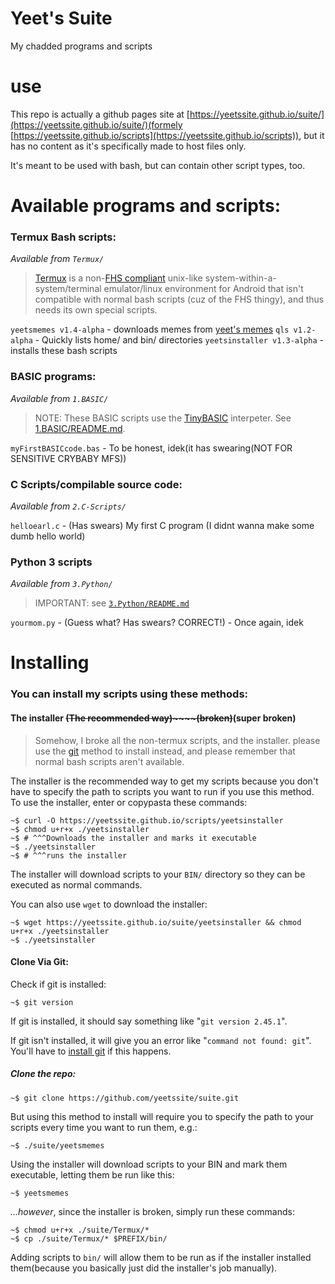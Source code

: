 # Yeet's Suite  
My chadded programs and scripts

# use  
This repo is actually a github pages site at [https://yeetssite.github.io/suite/](https://yeetssite.github.io/suite/)(formely [https://yeetssite.github.io/scripts](https://yeetssite.github.io/scripts)), but it has no content as it's specifically made to host files only.

It's meant to be used with bash, but can contain other script types, too.

# Available programs and scripts:

### Termux Bash scripts:  

*Available from `Termux/`*

> [Termux](https://termux.dev) is a non-[FHS compliant](https://en.m.wikipedia.org/wiki/Filesystem_Hierarchy_Standard) unix-like system-within-a-system/terminal emulator/linux environment for Android that isn't compatible with normal bash scripts (cuz of the FHS thingy), and thus needs its own special scripts.


`yeetsmemes v1.4-alpha` - downloads memes from [yeet's memes](https://github.com/yeetssite/memes# "GitHub source code for Yeet's memes")
`qls v1.2-alpha` - Quickly lists home/ and bin/ directories
`yeetsinstaller v1.3-alpha` - installs these bash scripts

### BASIC programs:

*Available from `1.BASIC/`*

> NOTE: These BASIC scripts use the [TinyBASIC](https://github.com/cyningstan/tinybasic) interpeter. See [1.BASIC/README.md](./1.BASIC/README.md).

`myFirstBASICcode.bas` - To be honest, idek(it has swearing(NOT FOR SENSITIVE CRYBABY MFS))

### C Scripts/compilable source code:

*Available from `2.C-Scripts/`*

`helloearl.c` - (Has swears) My first C program (I didnt wanna make some dumb hello world)

### Python 3 scripts

*Available from `3.Python/`*

> IMPORTANT: see [`3.Python/README.md`](./3.Python/README.md)

`yourmom.py` - (Guess what? Has swears? CORRECT!) - Once again, idek

# Installing

### You can install my scripts using these methods:

#### The installer ~~(The recommended way)~~~~(broken)~~(super broken)

> Somehow, I broke all the non-termux scripts, and the installer. please use the [git](https://github.com/yeetssite/scripts#clone-via-git) method to install instead, and please remember that normal bash scripts aren't available.

The installer is the recommended way to get my scripts because you don't have to specify the path to scripts you want to run if you use this method.  
To use the installer, enter or copypasta these commands: 

```console
~$ curl -O https://yeetssite.github.io/scripts/yeetsinstaller
~$ chmod u+r+x ./yeetsinstaller 
~$ # ^^^Downloads the installer and marks it executable
~$ ./yeetsinstaller 
~$ # ^^^runs the installer
 ```   

The installer will download scripts to your `BIN/` directory so they can be executed as normal commands.

You can also use `wget` to download the installer:

```console
~$ wget https://yeetssite.github.io/suite/yeetsinstaller && chmod u+r+x ./yeetsinstaller
~$ ./yeetsinstaller
```

#### Clone Via Git:

Check if git is installed:

```console
~$ git version
```

If git is installed, it should say something like "`git version 2.45.1`".


If git isn't installed, it will give you an error like "`command not found: git`". You'll have to [install git](https://github.com/git-guides/install-git#install-git-using-github-desktop) if this happens.

##### Clone the repo:

```console
~$ git clone https://github.com/yeetssite/suite.git
```

But using this method to install will require you to specify the path to your scripts every time you want to run them, e.g.:

```console
~$ ./suite/yeetsmemes
```

Using the installer will download scripts to your BIN and mark them executable, letting them be run like this:

```console
~$ yeetsmemes
```

*...however*, since the installer is broken, simply run these commands:

```console
~$ chmod u+r+x ./suite/Termux/*
~$ cp ./suite/Termux/* $PREFIX/bin/
```

Adding scripts to `bin/` will allow them to be run as if the installer installed them(because you basically just did the installer's job manually).
